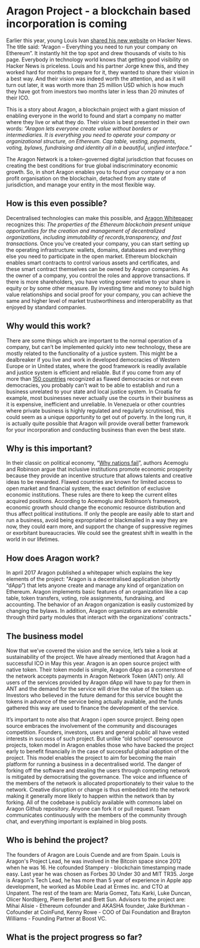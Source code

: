 # Aragon Project - a blockchain based incorporation is coming
Earlier this year, young Louis Ivan [shared his new website](https://news.ycombinator.com/item?id=13616751) on Hacker News. The title said: “Aragon – Everything you need to run your company on Ethereum”. It instantly hit the top spot and drew thousands of visits to his page. Everybody in technology world knows that getting good visibility on Hacker News is priceless. Louis and his partner Jorge knew this, and they worked hard for months to prepare for it, they wanted to share their vision in a best way. And their vision was indeed worth the attention, and as it will turn out later, it was worth more than 25 million USD which is how much they have got from investors two months later in less than 20 minutes of their ICO.

This is a story about Aragon, a blockchain project with a giant mission of enabling everyone in the world to found and start a company no matter where they live or what they do. Their vision is best presented in their own words: 
*”Aragon lets everyone create value without borders or intermediaries. It is everything you need to operate your company or organizational structure, on Ethereum. Cap table, vesting, payments, voting, bylaws, fundraising and identity all in a beautiful, unified interface.”*

The Aragon Network is a token-governed digital jurisdiction that focuses on creating the best conditions for true global indiscriminatory economic growth. So, in short Aragon enables you to found your company or a non profit organisation on the blockchain, detached from any state of jurisdiction, and manage your entity in the most flexible way.

## How is this even possible?
Decentralised technologies can make this possible, and [Aragon Whitepaper](github.com/aragon/whitepaper) recognizes this: *The properties of the Ethereum blockchain present unique opportunities for the creation and management of decentralized organizations, including immutability of records,transparency, and fast transactions.* Once you’ve created your company, you can start setting up the operating infrastructure: wallets, domains, databases and everything else you need to participate in the open market. Ethereum blockchain enables smart contracts to control various assets and certificates, and these smart contract themselves can be owned by Aragon companies. As the owner of a company, you control the roles and approve transactions. If there is more shareholders, you have voting power relative to your share in equity or by some other measure. By investing time and money to build high value relationships and social proof for your company, you can achieve the same and higher level of market trustworthiness and interoperability as that enjoyed by standard companies.

## Why would this work?
There are some things which are important to the normal operation of a company, but can’t be implemented quickly into new technology, these are mostly related to the functionality of a justice system. This might be a dealbreaker if you live and work in developed democracies of Western Europe or in United states, where the good framework is readily available and justice system is efficient and reliable. But if you come from any of more than [150 countries](https://en.wikipedia.org/wiki/Democracy_Index) recognized as flawed democracies or not even democracies, you probably can’t wait to be able to establish and run a business unrelated to your state and local justice system. In Croatia for example, most businesses never actually use the courts in their business as it is expensive, inefficient and unreliable. In Venezuela or other countries where private business is highly regulated and regularly scrutinised, this could seem as a unique opportunity to get out of poverty. In the long run, it is actually quite possible that Aragon will provide overall better framework for your incorporation and conducting business than even the best state.

## Why is this important?
In their classic on political economy, “[Why nations fail](https://en.wikipedia.org/wiki/Why_Nations_Fail)”, authors Acemoglu and Robinson argue that inclusive institutions promote economic prosperity because they provide an incentive structure that allows talents and creative ideas to be rewarded. Flawed countries are known for limited access to open market and financial system, the exact definition of exclusive economic institutions. These rules are there to keep the current elites acquired positions. According to Acemoglu and Robinson’s framework, economic growth should change the economic resource distribution and thus affect political institutions. If only the people are easily able to start and run a business, avoid being expropriated or blackmailed in a way they are now, they could earn more, and support the change of suppressive regimes or exorbitant bureaucracies. We could see the greatest shift in wealth in the world in our lifetimes.

## How does Aragon work?
In april 2017 Aragon published a whitepaper which explains the key elements of the project: "Aragon is a decentralised application (shortly “dApp”) that lets anyone create and manage any kind of organization on Ethereum. Aragon implements basic features of an organization like a cap table, token transfers, voting, role assignments, fundraising, and accounting. The behavior of an Aragon organization is easily customized by changing the bylaws. In addition, Aragon organizations are extensible through third party modules that interact with the organizations’ contracts."

## The business model
Now that we’ve covered the vision and the service, let’s take a look at sustainability of the project. We have already mentioned that Aragon had a successful ICO in May this year. Aragon is an open source project with native token. Their token model is simple, Aragon dApp as a cornerstone of the network accepts payments in Aragon Network Token (ANT) only. All users of the services provided by Aragon dApp will have to pay for them in ANT and the demand for the service will drive the value of the token up. Investors who believed in the future demand for this service bought the tokens in advance of the service being actually available, and the funds gathered this way are used to finance the development of the service.

It’s important to note also that Aragon i open source project. Being open source embraces the involvement of the community and discourages competition. Founders, investors, users and general public all have vested interests in success of such project. But unlike “old school” opensource projects, token model in Aragon enables those who have backed the project early to benefit financially in the case of successful global adoption of the project. This model enables the project to aim for becoming the main platform for running a business in a decentralised world. The danger of forking off the software and stealing the users through competing network is mitigated by democratising the governance. The voice and influence of the members of the network is allocated proportionately to their value to the network. Creative disruption or change is thus embedded into the network making it generally more likely to happen within the network than by forking.
All of the codebase is publicly available with commons label on Aragon Github repository. Anyone can fork it or pull request. Team communicates continuously with the members of the community through chat, and everything important is explained in blog posts.

## Who is behind the project?
The founders of Aragon are Louis Cuende and  are from Spain. Louis is Aragon's Project Lead, he was involved in the Bitcoin space since 2012 when he was 16. He cofounded Stampery - blockchain timestamping made easy. Last year he was chosen as Forbes 30 Under 30 and MIT TR35. Jorge is Aragon's Tech Lead, he has more than 5 year of experience in Apple app development, he worked as Mobile Lead at Ermes inc. and CTO at Unpatent. The rest of the team are: Maria Gomez, Tatu Karki, Luke Duncan, Olicer Nordbjerg, Pierre Bertet and Brett Sun.
Advisors to the project are: Mihai Alisie - Ethereum cofounder and AKASHA founder, Jake Burkhman - Cofounder at CoinFund, Kenny Rowe - COO of Dai Foundation and Brayton Williams - Founding Partner at Boost VC.

## What is the project progress so far?














